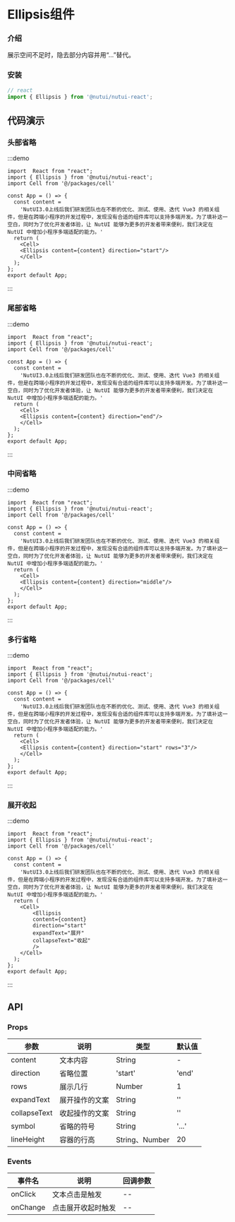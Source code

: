 #  Ellipsis组件

### 介绍

展示空间不足时，隐去部分内容并用“...”替代。

### 安装

```js
// react
import { Ellipsis } from '@nutui/nutui-react';

```


## 代码演示

### 头部省略

:::demo

```tsx
import  React from "react";
import { Ellipsis } from '@nutui/nutui-react';
import Cell from '@/packages/cell'

const App = () => {
  const content =
    'NutUI3.0上线后我们研发团队也在不断的优化、测试、使用、迭代 Vue3 的相关组件，但是在跨端小程序的开发过程中，发现没有合适的组件库可以支持多端开发。为了填补这一空白，同时为了优化开发者体验，让 NutUI 能够为更多的开发者带来便利，我们决定在 NutUI 中增加小程序多端适配的能力。'
  return (
    <Cell>
    <Ellipsis content={content} direction="start"/>
    </Cell>
  );
};
export default App;
```
:::

### 尾部省略

:::demo

```tsx
import  React from "react";
import { Ellipsis } from '@nutui/nutui-react';
import Cell from '@/packages/cell'

const App = () => {
  const content =
    'NutUI3.0上线后我们研发团队也在不断的优化、测试、使用、迭代 Vue3 的相关组件，但是在跨端小程序的开发过程中，发现没有合适的组件库可以支持多端开发。为了填补这一空白，同时为了优化开发者体验，让 NutUI 能够为更多的开发者带来便利，我们决定在 NutUI 中增加小程序多端适配的能力。'
  return (
    <Cell>
    <Ellipsis content={content} direction="end"/>
    </Cell>
  );
};
export default App;
```
:::

### 中间省略

:::demo

```tsx
import  React from "react";
import { Ellipsis } from '@nutui/nutui-react';
import Cell from '@/packages/cell'

const App = () => {
  const content =
    'NutUI3.0上线后我们研发团队也在不断的优化、测试、使用、迭代 Vue3 的相关组件，但是在跨端小程序的开发过程中，发现没有合适的组件库可以支持多端开发。为了填补这一空白，同时为了优化开发者体验，让 NutUI 能够为更多的开发者带来便利，我们决定在 NutUI 中增加小程序多端适配的能力。'
  return (
    <Cell>
    <Ellipsis content={content} direction="middle"/>
    </Cell>
  );
};
export default App;
```
:::

### 多行省略

:::demo

```tsx
import  React from "react";
import { Ellipsis } from '@nutui/nutui-react';
import Cell from '@/packages/cell'

const App = () => {
  const content =
    'NutUI3.0上线后我们研发团队也在不断的优化、测试、使用、迭代 Vue3 的相关组件，但是在跨端小程序的开发过程中，发现没有合适的组件库可以支持多端开发。为了填补这一空白，同时为了优化开发者体验，让 NutUI 能够为更多的开发者带来便利，我们决定在 NutUI 中增加小程序多端适配的能力。'
  return (
    <Cell>
    <Ellipsis content={content} direction="start" rows="3"/>
    </Cell>
  );
};
export default App;
```
:::

### 展开收起

:::demo

```tsx
import  React from "react";
import { Ellipsis } from '@nutui/nutui-react';
import Cell from '@/packages/cell'

const App = () => {
  const content =
    'NutUI3.0上线后我们研发团队也在不断的优化、测试、使用、迭代 Vue3 的相关组件，但是在跨端小程序的开发过程中，发现没有合适的组件库可以支持多端开发。为了填补这一空白，同时为了优化开发者体验，让 NutUI 能够为更多的开发者带来便利，我们决定在 NutUI 中增加小程序多端适配的能力。'
  return (
    <Cell>
        <Ellipsis
        content={content}
        direction="start"
        expandText="展开"
        collapseText="收起"
        />
    </Cell>
  );
};
export default App;
```
:::

## API

### Props

| 参数         | 说明                             | 类型   | 默认值           |
|--------------|----------------------------------|--------|------------------|
| content         | 文本内容               | String | -                |
| direction         | 省略位置               | 'start' | 'end' | 'middle' | 'end'               |
| rows         | 展示几行               | Number | 1              |
| expandText         | 展开操作的文案               | String | ''              |
| collapseText         | 收起操作的文案               | String | ''               |
| symbol         | 省略的符号     | String | '...'       |
| lineHeight          | 容器的行高     | String、Number | 20       |

### Events

| 事件名 | 说明           | 回调参数     |
|--------|----------------|--------------|
| onClick  | 文本点击是触发 | -- |
| onChange  | 点击展开收起时触发 | -- |
